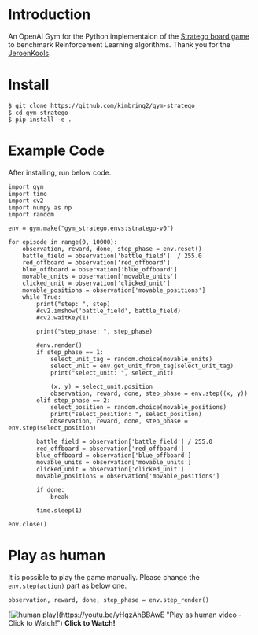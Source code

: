 # Introduction
An OpenAI Gym for the Python implementaion of the [Stratego board game](https://github.com/JeroenKools/gpfj) to benchmark Reinforcement Learning algorithms. Thank you for the [JeroenKools](https://github.com/JeroenKools).



# Install
```
$ git clone https://github.com/kimbring2/gym-stratego
$ cd gym-stratego
$ pip install -e .
```

# Example Code
After installing, run below code.
```
import gym
import time
import cv2
import numpy as np
import random

env = gym.make("gym_stratego.envs:stratego-v0")

for episode in range(0, 10000):
    observation, reward, done, step_phase = env.reset()
    battle_field = observation['battle_field']  / 255.0
    red_offboard = observation['red_offboard']
    blue_offboard = observation['blue_offboard']
    movable_units = observation['movable_units']
    clicked_unit = observation['clicked_unit']
    movable_positions = observation['movable_positions']
    while True:
        print("step: ", step)
        #cv2.imshow('battle_field', battle_field)
        #cv2.waitKey(1)

        print("step_phase: ", step_phase)

        #env.render()
        if step_phase == 1:
            select_unit_tag = random.choice(movable_units)
            select_unit = env.get_unit_from_tag(select_unit_tag)
            print("select_unit: ", select_unit)

            (x, y) = select_unit.position
            observation, reward, done, step_phase = env.step((x, y))
        elif step_phase == 2:
            select_position = random.choice(movable_positions)
            print("select_position: ", select_position)
            observation, reward, done, step_phase = env.step(select_position)
        
        battle_field = observation['battle_field'] / 255.0
        red_offboard = observation['red_offboard']
        blue_offboard = observation['blue_offboard']
        movable_units = observation['movable_units']
        clicked_unit = observation['clicked_unit']
        movable_positions = observation['movable_positions']

        if done:
            break

        time.sleep(1)
        
env.close()
```

# Play as human
It is possible to play the game manually. Please change the ```env.step(action)``` part as below one.
```
observation, reward, done, step_phase = env.step_render()
```

[![human play]([https://img.youtube.com/vi/avQra5Wt-wI/sddefault.jpg](https://i3.ytimg.com/vi/yHqzAhBBAwE/hqdefault.jpg))](https://youtu.be/yHqzAhBBAwE "Play as human video - Click to Watch!")
<strong>Click to Watch!</strong>
